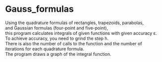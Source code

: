 # Gauss_formulas  
  
Using the quadrature formulas of rectangles, trapezoids, parabolas,   
and Gaussian formulas (four-point and five-point),   
this program calculates integrals of given functions with given accuracy ε.   
To achieve accuracy, you need to grind the step h.   
There is also the number of calls to the function and the number of iterations for each quadrature formula.   
The program draws a graph of the integral function.  
